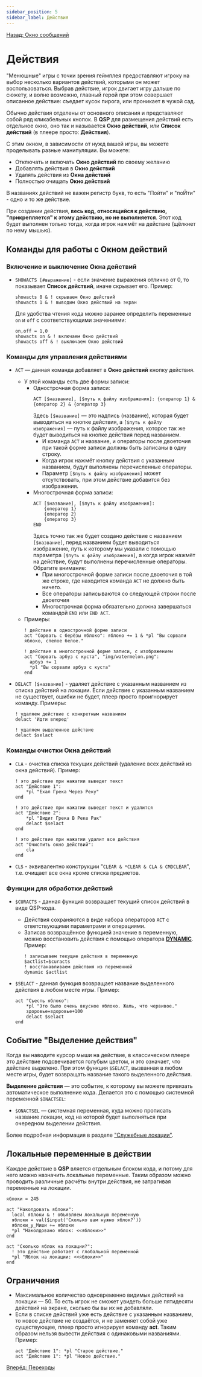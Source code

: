 ```yaml
---
sidebar_position: 5
sidebar_label: Действия
---
```

[Назад: Окно сообщений](text_print/msgbox)

# Действия

"Менюшные" игры с точки зрения геймплея предоставляют игроку на выбор несколько вариантов действий, которыми он может воспользоваться. Выбрав действие, игрок двигает игру дальше по сюжету, и волне возможно, главный герой при этом совершает описанное действие: съедает кусок пирога, или проникает в чужой сад.

Обычно действия отделены от основного описания и представляют собой ряд кликабельных кнопок. В **QSP** для размещения действий есть отдельное окно, оно так и называется **Окно действий**, или **Список действий** (в плеере просто: **Действия**).

С этим окном, в зависимости от нужд вашей игры, вы можете проделывать разные манипуляции. Вы можете:

* Отключать и включать **Окно действий** по своему желанию
* Добавлять действия в **Окно действий**
* Удалять действия из **Окна действий**
* Полностью очищать **Окно действий**

В названиях действий не важен регистр букв, то есть "Пойти" и "поЙти" - одно и то же действие.

При создании действия, **весь код, относящийся к действию, "прикрепляется" к этому действию, но не выполняется**. Этот код будет выполнен только тогда, когда игрок нажмёт на действие (щёлкнет по нему мышью).

## Команды для работы с Окном действий

### Включение и выключение Окна действий

*  `SHOWACTS [#выражение]` - если значение выражения отлично от 0, то показывает **Список действий**, иначе скрывает его. Пример:
    ```qsp
    showacts 0 & ! скрываем Окно действий
    showacts 1 & ! выводим Окно действий на экран
    ```
    Для удобства чтения кода можно заранее определить переменные `on` и `off` с соответствующими значениями:
    ```qsp
    on,off = 1,0
    showacts on & ! включаем Окно действий
    showacts off & ! выключаем Окно действий
    ```


### Команды для управления действиями

*  `ACT` — данная команда добавляет в **Окно действий** кнопку действия.
    * У этой команды есть две формы записи:
        * Однострочная форма записи:
            ```qsp
            ACT [$название], [$путь к файлу изображения]: {оператор 1} & {оператор 2} & {оператор 3}
            ```
            Здесь `[$название]` — это надпись (название), которая будет выводиться на кнопке действия, а `[$путь к файлу изображения]` — путь к файлу изображения, которое так же будет выводиться на кнопке действия перед названием.
            * И команда `ACT` и название, и операторы после двоеточия при такой форме записи должны быть записаны в одну строку.
            * Когда игрок нажмёт кнопку действия с указанным названием, будут выполнены перечисленные операторы.
            * Параметр `[$путь к файлу изображения]` может отсутствовать, при этом действие добавится без изображения.
        * Многострочная форма записи:
            ```qsp
            ACT [$название], [$путь к файлу изображения]:
                {оператор 1}
                {оператор 2}
                {оператор 3}
            END
            ```
            Здесь точно так же будет создано действие с названием `[$название]`, перед названием будет выводиться изображение, путь к которому мы указали с помощью параметра `[$путь к файлу изображения]`, а когда игрок нажмёт на действие, будут выполнены перечисленные операторы. Обратите внимание:
            * При многострочной форме записи после двоеточия в той же строке, где находится команда `ACT` не должно быть ничего.
            * Все операторы записываются со следующей строки после двоеточия
            * Многострочная форма обязательно должна завершаться командой `END` или `END ACT`.
    * Примеры:
        ```qsp
        ! действие в однострочной форме записи
        act "Сорвать с берёзы яблоко": яблоко += 1 & *pl "Вы сорвали яблоко, спелое белое."

        ! действие в многострочной форме записи, с изображением
        act "Сорвать арбуз с куста", "img/watermelon.png":
          арбуз += 1
          *pl "Вы сорвали арбуз с куста"
        end
        ```

*  `DELACT [$название]` - удаляет действие с указанным названием из списка действий на локации. Если действие с указанным названием не существует, ошибки не будет, плеер просто проигнорирует команду. Примеры:
    ```qsp
    ! удаляем действие с конкретным названием
    delact 'Идти вперед'

    ! удаляем выделенное действие
    delact $selact
    ```


### Команды очистки Окна действий

*  `CLA` - очистка списка текущих действий (удаление всех действий из окна действий). Пример:
    ```qsp
    ! это действие при нажатии выведет текст
    act "Действие 1":
        *pl "Ехал Грека Через Реку"
    end

    ! это действие при нажатии выведет текст и удалится
    act "Действие 2":
        *pl "Видит Грека В Реке Рак"
        delact $selact
    end

    ! это действие при нажатии удалит все действия
    act "Очистить окно действий":
        cla
    end
    ```

*  `CLS` - эквивалентно конструкции "`CLEAR & *CLEAR & CLA & CMDCLEAR`", т.е. очищает все окна кроме списка предметов.

### Функции для обработки действий

*  `$CURACTS` - данная функция возвращает текущий список действий в виде QSP-кода.
    *  Действия сохраняются в виде набора операторов `ACT` с ответствующими параметрами и операциями.
    *  Записав возвращённое функцией значение в переменную, можно восстановить действия с помощью оператора **[DYNAMIC](programming/dynamical)**. Пример:
        ```qsp
        ! записываем текущие действия в переменную
        $actlist=$curacts
        ! восстанавливаем действия из переменной
        dynamic $actlist
        ```

*  `$SELACT` - данная функция возвращает название выделенного действия в любом месте игры. Пример:
    ```qsp
    act "Съесть яблоко":
        *pl "Это было очень вкусное яблоко. Жаль, что червивое."
        здоровье=здоровье+100
        delact $selact
    end
    ```


## Событие "Выделение действия"

Когда вы наводите курсор мыши на действие, в классическом плеере это действие подсвечивается голубым цветом, и это означает, что действие выделено. При этом функция `$SELACT`, вызванная в любом месте игры, будет возвращать название такого выделенного действия.

**Выделение действия** — это событие, к которому вы можете привязать автоматическое выполнение кода. Делается это с помощью системной переменной `$ONACTSEL`:

* `$ONACTSEL` — системная переменная, куда можно прописать название локации, код на которой будет выполняться при очередном выделении действия.

Более подробная информация в разделе ["Служебные локации"](programming/service_locations).

## Локальные переменные в действии

Каждое действие в **QSP** вляется отдельным блоком кода, и потому для него можно назначить локальные переменные. Таким образом можно проводить различные расчёты внутри действия, не затрагивая переменные на локации.

```qsp
яблоки = 245

act "Наколдовать яблоки":
  local яблоки & ! объявляем локальную переменную
  яблоки = val($input('Сколько вам нужно яблок?'))
  яблоки_у_Миши += яблоки
  *pl "Наколдовано яблок: <<яблоки>>"
end

act "Сколько яблок на локации?":
  ! это действие работает с глобальной переменной
  *pl "Яблок на локации: <<яблоки>>"
end
```

## Ограничения

* Максимальное количество одновременно видимых действий на локации — 50. То есть игрок не сможет увидеть больше пятидесяти действий на экране, сколько бы вы их не добавляли.
* Если в списке действий уже есть действие с указанным названием, то новое действие не создаётся, и не заменяет собой уже существующее, плеер просто игнорирует команду **act**. Таким образом нельзя вывести действия с одинаковыми названиями. Пример:
    ```qsp
    act "Действие 1": *pl "Старое действие."
    act "Действие 1": *pl "Новое действие."
    ```

[Вперёд: Переходы](goto)
